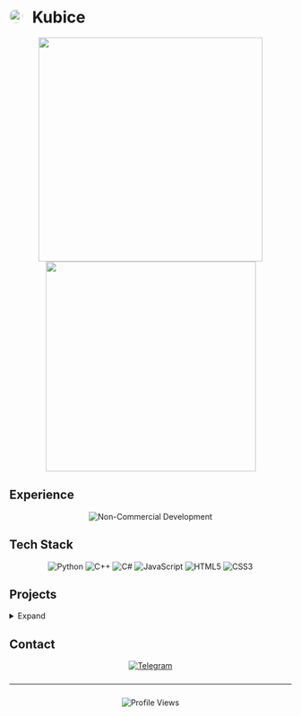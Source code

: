 <!-- <div style="position: relative;">
	<img src="https://raw.githubusercontent.com/kub1ce/kub1ce/main/crack.svg" style="position: absolute; z-index: -1; width: 100%; height: 100%; max-width: 100%; max-height: 100%; top: 0; left: 0; object-fit: contain;">
-->

# <img src="https://avatars.githubusercontent.com/u/83603203?v=4" style="height:24px; border-radius:50%; margin-right:10px" alt="Kubice avatar image"> Kubice

<div align="center">
    <img src="https://github-readme-stats.vercel.app/api?username=kub1ce&show_icons=true&theme=radical&hide_border=true&bg_color=00000000&text_color=E8E8DC&title_color=88AA00" width="400px"/>
    <img src="https://github-readme-stats.vercel.app/api/top-langs/?username=kub1ce&layout=compact&theme=radical&hide_border=true&bg_color=00000000&text_color=E8E8DC&title_color=88AA00&hide=ShaderLab,hlsl,html,css,javascript,Slim,scss" width="375px"/>
</div>

## Experience
<div align="center">
  	<img src="https://img.shields.io/badge/Non--Commercial_Dev-2CA5E0?style=for-the-badge&logo=code&logoColor=white&label=5%2B%20YEARS&labelColor=808080" alt="Non-Commercial Development"/>
</div>

## Tech Stack

<div align="center">
	<img src="https://img.shields.io/badge/Python-3776AB?style=for-the-badge&logo=python&logoColor=white" alt="Python"/>
	<img src="https://img.shields.io/badge/C%2B%2B-00599C?style=for-the-badge&logo=c%2B%2B&logoColor=white" alt="C++"/>
	<img src="https://img.shields.io/badge/C%23-239120?style=for-the-badge&logo=c-sharp&logoColor=white" alt="C#"/>
	<img src="https://img.shields.io/badge/JavaScript-F7DF1E?style=for-the-badge&logo=javascript&logoColor=black" alt="JavaScript"/>
	<img src="https://img.shields.io/badge/HTML5-E34F26?style=for-the-badge&logo=html5&logoColor=white" alt="HTML5"/>
	<img src="https://img.shields.io/badge/CSS3-1572B6?style=for-the-badge&logo=css3&logoColor=white" alt="CSS3"/>
</div>

## Projects

<details>
<summary>Expand</summary>

| Project | Description | Tech Stack |
|---------|-------------|------------|
| [XOR AI](https://github.com/kub1ce/XOR-AI) | Телеграам бот для получения текста с изображений (OCR) с повышенной точностью распознования формул | ![Python](https://img.shields.io/badge/Python-3776AB?style=for-the-badge&logo=python&logoColor=white) |
| [Dungeon&nbsp;Flux](https://github.com/kub1ce/Dungeon-Flux) | Игра в жанре рогалик с процедурной генерацией подземелий | ![C#](https://img.shields.io/badge/C%23-239120?style=for-the-badge&logo=c-sharp&logoColor=white) ![DotNet](https://img.shields.io/badge/.NET-512BD4?style=for-the-badge&logo=dotnet&logoColor=white) ![Monogame](https://img.shields.io/badge/MonoGame-000000?style=for-the-badge&logo=monogame&logoColor=white) |
| [Andrusha](https://github.com/sir-andrusha) | Технология, обеспечивающая передачу и обработку сигнала между группой БПЛА для их взаимодействия во время полета | ![C++](https://img.shields.io/badge/C%2B%2B-00599C?style=for-the-badge&logo=c%2B%2B&logoColor=white) ![Arduino](https://img.shields.io/badge/Arduino-00979D?style=for-the-badge&logo=arduino&logoColor=white) ![ESP32](https://img.shields.io/badge/ESP32-000000?style=for-the-badge&logo=espressif&logoColor=white) |
| [Terraform LogViewer](https://github.com/kub1ce/Terraform-LogViewer_XOREK) | Хакатон от компании T1 - Финалист. Инструмент для просмотра и анализа логов Terraform в удобном интерфейсе | ![Python FastAPI](https://img.shields.io/badge/Python-blue?style=for-the-badge&logo=FastApi&logoColor=white&label=FastAPI") ![Docker](https://img.shields.io/badge/Docker-blue?style=for-the-badge&logo=Docker&logoColor=white) ![JS](https://img.shields.io/badge/Js-yellow?style=for-the-badge&logo=javascript&logoColor=black) |

</details>

## Contact

<div align="center">
	<a href="https://t.me/Kubice">
		<img src="https://img.shields.io/badge/Telegram-2CA5E0?style=for-the-badge&logo=telegram&logoColor=white" alt="Telegram"/>
	</a>
</div>

<hr style="margin: 24px 0">
<div align="center">
  	<img src="https://komarev.com/ghpvc/?username=kub1ce&color=88AA00&style=for-the-badge" alt="Profile Views"/>
</div>

<!-- </div> -->